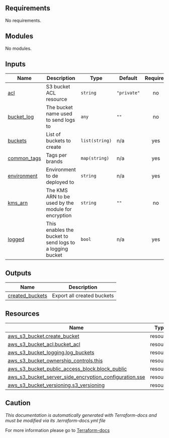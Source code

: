 <!-- BEGIN_TF_DOCS -->

## Requirements

No requirements.
## Modules

No modules.
## Inputs

| Name | Description | Type | Default | Required |
|------|-------------|------|---------|:--------:|
| <a name="input_acl"></a> [acl](#input\_acl) | S3 bucket ACL resource | `string` | `"private"` | no |
| <a name="input_bucket_log"></a> [bucket\_log](#input\_bucket\_log) | The bucket name used to send logs to | `any` | `""` | no |
| <a name="input_buckets"></a> [buckets](#input\_buckets) | List of buckets to create | `list(string)` | n/a | yes |
| <a name="input_common_tags"></a> [common\_tags](#input\_common\_tags) | Tags per brands | `map(string)` | n/a | yes |
| <a name="input_environment"></a> [environment](#input\_environment) | Environment to de deployed to | `string` | n/a | yes |
| <a name="input_kms_arn"></a> [kms\_arn](#input\_kms\_arn) | The KMS ARN to be used by the module for encryption | `string` | `""` | no |
| <a name="input_logged"></a> [logged](#input\_logged) | This enables the bucket to send logs to a logging bucket | `bool` | n/a | yes |
## Outputs

| Name | Description |
|------|-------------|
| <a name="output_created_buckets"></a> [created\_buckets](#output\_created\_buckets) | Export all created buckets |
## Resources

| Name | Type |
|------|------|
| [aws_s3_bucket.create_bucket](https://registry.terraform.io/providers/hashicorp/aws/latest/docs/resources/s3_bucket) | resource |
| [aws_s3_bucket_acl.bucket_acl](https://registry.terraform.io/providers/hashicorp/aws/latest/docs/resources/s3_bucket_acl) | resource |
| [aws_s3_bucket_logging.log_buckets](https://registry.terraform.io/providers/hashicorp/aws/latest/docs/resources/s3_bucket_logging) | resource |
| [aws_s3_bucket_ownership_controls.this](https://registry.terraform.io/providers/hashicorp/aws/latest/docs/resources/s3_bucket_ownership_controls) | resource |
| [aws_s3_bucket_public_access_block.block_public](https://registry.terraform.io/providers/hashicorp/aws/latest/docs/resources/s3_bucket_public_access_block) | resource |
| [aws_s3_bucket_server_side_encryption_configuration.sse](https://registry.terraform.io/providers/hashicorp/aws/latest/docs/resources/s3_bucket_server_side_encryption_configuration) | resource |
| [aws_s3_bucket_versioning.s3_versioning](https://registry.terraform.io/providers/hashicorp/aws/latest/docs/resources/s3_bucket_versioning) | resource |

## Caution

*This documentation is automatically generated with Terraform-docs and must be modified via its .terraform-docs.yml file*

For more information please go to [Terraform-docs](https://terraform-docs.io)
<!-- END_TF_DOCS -->